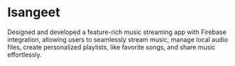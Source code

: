 # Isangeet

Designed and developed a feature-rich music streaming app with Firebase integration, allowing users to seamlessly stream music, manage local audio files, create personalized playlists, like favorite songs, and share music effortlessly.
